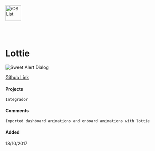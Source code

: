 <a href="https://github.com/GijoRibeiro/development-library/blob/master/ios.md"><img src="https://cdn1.iconfinder.com/data/icons/simple-icons/256/apple-256-black.png" alt="iOS List" width="50"></a>

<br>
<br>

# Lottie

![Sweet Alert Dialog](https://github.com/airbnb/lottie-ios/raw/master/_Gifs/Examples3.gif)

[Github Link](https://github.com/airbnb/lottie-ios)

#### Projects
```
Integrador
```

#### Comments
```
Imported dashboard animations and onboard animations with lottie
```

#### Added
18/10/2017



